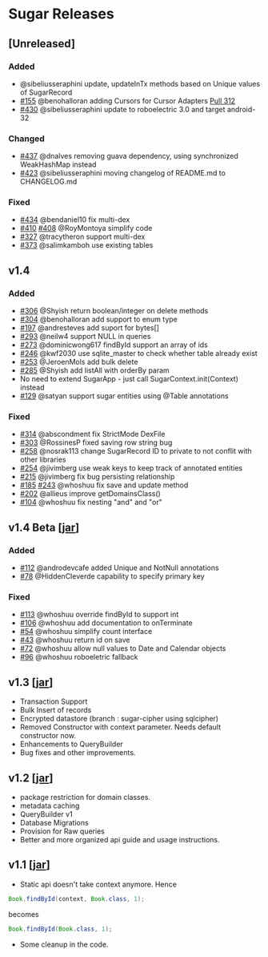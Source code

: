 # Sugar Releases

## [Unreleased]
### Added
* @sibeliusseraphini update, updateInTx methods based on Unique values of SugarRecord
* [#155](https://github.com/satyan/sugar/issues/155) @benohalloran adding Cursors for Cursor Adapters [Pull 312](https://github.com/satyan/sugar/pull/312)
* [#430](https://github.com/satyan/sugar/pull/430) @sibeliusseraphini update to roboelectric 3.0 and target android-32

### Changed
* [#437](https://github.com/satyan/sugar/pull/437) @dnalves removing guava dependency, using synchronized WeakHashMap instead
* [#423](https://github.com/satyan/sugar/pull/423) @sibeliusseraphini moving changelog of README.md to CHANGELOG.md

### Fixed
* [#434](https://github.com/satyan/sugar/pull/434) @bendaniel10 fix multi-dex
* [#410](https://github.com/satyan/sugar/pull/410) [#408](https://github.com/satyan/sugar/pull/408) @RoyMontoya simplify code
* [#327](https://github.com/satyan/sugar/pull/327) @tracytheron support multi-dex
* [#373](https://github.com/satyan/sugar/pull/373) @salimkamboh use existing tables

## v1.4
### Added
* [#306](https://github.com/satyan/sugar/pull/306) @Shyish return boolean/integer on delete methods
* [#304](https://github.com/satyan/sugar/pull/304) @benohalloran add support to enum type
* [#197](https://github.com/satyan/sugar/pull/197) @andresteves add suport for bytes[]
* [#293](https://github.com/satyan/sugar/pull/293) @neilw4 support NULL in queries
* [#273](https://github.com/satyan/sugar/pull/273) @dominicwong617 findById support an array of ids
* [#246](https://github.com/satyan/sugar/pull/246) @kwf2030 use sqlite\_master to check whether table already exist
* [#253](https://github.com/satyan/sugar/pull/202) @JeroenMols add bulk delete
* [#285](https://github.com/satyan/sugar/pull/202) @Shyish add listAll with orderBy param
* No need to extend SugarApp - just call SugarContext.init(Context) instead
* [#129](https://github.com/satyan/sugar/pull/129) @satyan support sugar entities using @Table annotations

### Fixed
* [#314](https://github.com/satyan/sugar/pull/314) @abscondment fix StrictMode DexFile
* [#303](https://github.com/satyan/sugar/pull/303) @RossinesP fixed saving row string bug
* [#258](https://github.com/satyan/sugar/pull/258) @nosrak113 change SugarRecord ID to private to not conflit with other libraries
* [#254](https://github.com/satyan/sugar/pull/254) @jivimberg use weak keys to keep track of annotated entities
* [#215](https://github.com/satyan/sugar/issues/215) @jivimberg fix bug persisting relationship
* [#185](https://github.com/satyan/sugar/issues/185) [#243](https://github.com/satyan/sugar/issues/243) @whoshuu fix save and update method
* [#202](https://github.com/satyan/sugar/pull/202) @allieus improve getDomainsClass()
* [#104](https://github.com/satyan/sugar/issues/104) @whoshuu fix nesting "and" and "or"

## v1.4 Beta [[jar](https://github.com/satyan/sugar/releases/download/v1.4_beta/sugar-1.4_beta.jar)]
### Added
* [#112](https://github.com/satyan/sugar/pull/112) @androdevcafe added Unique and NotNull annotations
* [#78](https://github.com/satyan/sugar/pull/78) @HiddenCleverde capability to specify primary key

### Fixed
* [#113](https://github.com/satyan/sugar/pull/113) @whoshuu override findById to support int
* [#106](https://github.com/satyan/sugar/issues/106) @whoshuu add documentation to onTerminate
* [#54](https://github.com/satyan/sugar/issues/54) @whoshuu simplify count interface
* [#43](https://github.com/satyan/sugar/issues/43) @whoshuu return id on save
* [#72](https://github.com/satyan/sugar/issues/72) @whoshuu allow null values to Date and Calendar objects
* [#96](https://github.com/satyan/sugar/issues/96) @whoshuu roboeletric fallback

## v1.3 [[jar](https://github.com/satyan/sugar/releases/download/v1.3/sugar-1.3.jar)]

- Transaction Support
- Bulk Insert of records 
- Encrypted datastore (branch : sugar-cipher using sqlcipher)
- Removed Constructor with context parameter. Needs default constructor now.
- Enhancements to QueryBuilder
- Bug fixes and other improvements.

## v1.2 [[jar](https://github.com/satyan/sugar/releases/download/v1.2/sugar-1.2.jar)]

- package restriction for domain classes.
- metadata caching
- QueryBuilder v1
- Database Migrations
- Provision for Raw queries
- Better and more organized api guide and usage instructions.

## v1.1 [[jar](https://github.com/satyan/sugar/releases/download/v1.1/sugar-1.1.jar)]

- Static api doesn't take context anymore. Hence

```java
Book.findById(context, Book.class, 1);
```

becomes

```java
Book.findById(Book.class, 1);
```

- Some cleanup in the code.

